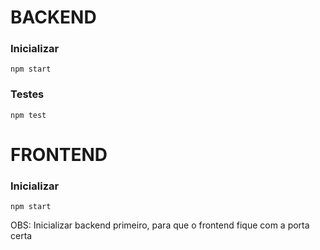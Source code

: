 # BACKEND

### Inicializar

```
npm start
```

### Testes

```
npm test
```

# FRONTEND

### Inicializar

```
npm start
```

OBS: Inicializar backend primeiro, para que o frontend fique com a porta certa